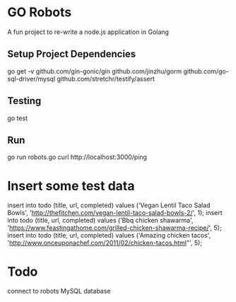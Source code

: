 # GO Robots

A fun project to re-write a node.js application in Golang

## Setup Project Dependencies

go get -v github.com/gin-gonic/gin github.com/jinzhu/gorm github.com/go-sql-driver/mysql github.com/stretchr/testify/assert

## Testing

go test

## Run

go run robots.go
curl http://localhost:3000/ping

# Insert some test data

insert into todo (title, url, completed) values ('Vegan Lentil Taco Salad Bowls', 'http://thefitchen.com/vegan-lentil-taco-salad-bowls-2/', 1);
insert into todo (title, url, completed) values ('Bbq chicken shawarma', 'https://www.feastingathome.com/grilled-chicken-shawarma-recipe/', 5);
insert into todo (title, url, completed) values ('Amazing chicken tacos', 'http://www.onceuponachef.com/2011/02/chicken-tacos.html"', 5);


# Todo

connect to robots MySQL database
